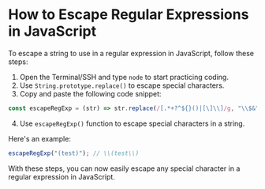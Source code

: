 # How to Escape Regular Expressions in JavaScript

To escape a string to use in a regular expression in JavaScript, follow these steps:

1. Open the Terminal/SSH and type `node` to start practicing coding.
2. Use `String.prototype.replace()` to escape special characters.
3. Copy and paste the following code snippet:

```js
const escapeRegExp = (str) => str.replace(/[.*+?^${}()|[\]\\]/g, "\\$&");
```

4. Use `escapeRegExp()` function to escape special characters in a string.

Here's an example:

```js
escapeRegExp("(test)"); // \\(test\\)
```

With these steps, you can now easily escape any special character in a regular expression in JavaScript.
